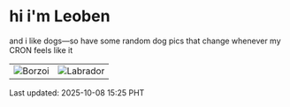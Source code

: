 # hi i'm Leoben

and i like dogs—so have some random dog pics that change whenever my CRON feels like it

|  |  |
|--------|----------|
| ![Borzoi](https://random-dog-vercel.vercel.app/api/random-borzoi?v=1759908318) | ![Labrador](https://random-dog-vercel.vercel.app/api/random-labrador?v=1759908318) |

Last updated: 2025-10-08 15:25 PHT

